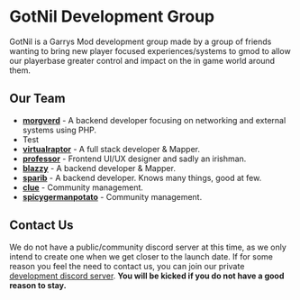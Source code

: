 # GotNil Development Group

GotNil is a Garrys Mod development group made by a group of friends wanting to bring new player focused experiences/systems to gmod to allow our playerbase
greater control and impact on the in game world around them.

## Our Team

- **[morgverd](https://github.com/morgverd)** - A backend developer focusing on networking and external systems using PHP.
 - Test
- **[virtualraptor](https://github.com/Blueasharky)** - A full stack developer & Mapper.
- **[professor](https://github.com/professorv2)** - Frontend UI/UX designer and sadly an irishman.
- **[blazzy](https://github.com/Blazzy12)** - A backend developer & Mapper.
- **[sparib](https://github.com/sparib)** - A backend developer. Knows many things, good at few. 
- **[clue](https://github.com/Grubpit)** - Community management.
- **[spicygermanpotato](https://github.com/jedimasterpotato)** - Community management.

## Contact Us

We do not have a public/community discord server at this time, as we only intend to create one when we get closer to the launch date. If for some reason
you feel the need to contact us, you can join our private [development discord server](https://discord.gg/WctRV3MVp8). **You will be kicked if you do not have a
good reason to stay.**
